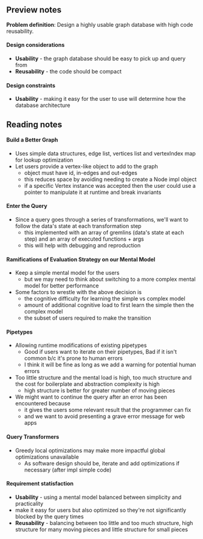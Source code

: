 ## Preview notes
**Problem definition**: Design a highly usable graph database with high code reusability.

#### Design considerations
* **Usability** - the graph database should be easy to pick up and query from
* **Reusability** - the code should be compact

#### Design constraints
* **Usability** - making it easy for the user to use will determine how the database architecture

## Reading notes
#### Build a Better Graph
* Uses simple data structures, edge list, vertices list and vertexIndex map for lookup optimization
* Let users provide a vertex-like object to add to the graph
  * object must have id, in-edges and out-edges
  * this reduces space by avoiding needing to create a Node impl object 
  * if a specific Vertex instance was accepted then the user could use a pointer to manipulate it at runtime and break invariants

#### Enter the Query
* Since a query goes through a series of transformations, we'll want to follow the data's state at each transformation step
  * this implemented with an array of gremlins (data's state at each step) and an array of executed functions + args
  * this will help with debugging and reproduction

#### Ramifications of Evaluation Strategy on our Mental Model
* Keep a simple mental model for the users
  * but we may need to think about switching to a more complex mental model for better performance
* Some factors to wrestle with the above decision is
  * the cognitive difficulty for learning the simple vs complex model
  * amount of additional cognitive load to first learn the simple then the complex model 
  * the subset of users required to make the transition

#### Pipetypes
* Allowing runtime modifications of existing pipetypes
  * Good if users want to iterate on their pipetypes, Bad if it isn't common b/c it's prone to human errors
  * I think it will be fine as long as we add a warning for potential human errors 
* Too little structure and the mental load is high, too much structure and the cost for boilerplate and abstraction complexity is high
  * high structure is better for greater number of moving pieces 
* We might want to continue the query after an error has been encountered because 
  * it gives the users some relevant result that the programmer can fix
  * and we want to avoid presenting a grave error message for web apps

#### Query Transformers
* Greedy local optimizations may make more impactful global optimizations unavailable
  * As software design should be, iterate and add optimizations if necessary (after impl simple code) 
  
#### Requirement statisfaction
* **Usability** - using a mental model balanced between simplicity and practicality
 * make it easy for users but also optimized so they're not significantly blocked by the query times
* **Reusability** - balancing between too little and too much structure, high structure for many moving pieces and little structure for small pieces
